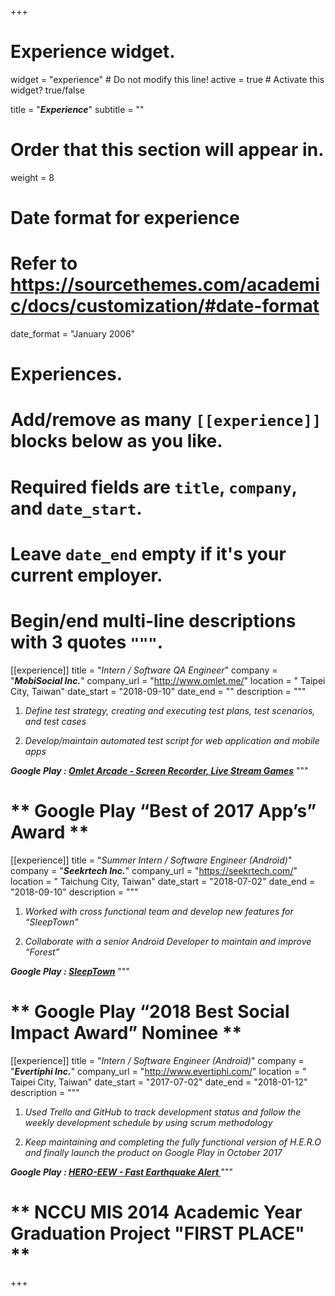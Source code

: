 +++
# Experience widget.
widget = "experience"  # Do not modify this line!
active = true  # Activate this widget? true/false

title = "***Experience***"
subtitle = ""

# Order that this section will appear in.
weight = 8

# Date format for experience
#   Refer to https://sourcethemes.com/academic/docs/customization/#date-format
date_format = "January 2006"

# Experiences.
#   Add/remove as many `[[experience]]` blocks below as you like.
#   Required fields are `title`, `company`, and `date_start`.
#   Leave `date_end` empty if it's your current employer.
#   Begin/end multi-line descriptions with 3 quotes `"""`.

[[experience]]
  title = "*Intern / Software QA Engineer*"
  company = "***MobiSocial Inc.***"
  company_url = "http://www.omlet.me/"
  location = " Taipei City, Taiwan"
  date_start = "2018-09-10"
  date_end = ""
  description = """
  1. *Define test strategy, creating and executing test plans, test scenarios, and test cases*

  2. *Develop/maintain automated test script for web application and mobile apps*
  
  ***Google Play : <a href="https://play.google.com/store/apps/details?id=mobisocial.arcade">	Omlet Arcade - Screen Recorder, Live Stream Games</a>***
  """
# ** Google Play “Best of 2017 App’s” Award **  

[[experience]]
  title = "*Summer Intern / Software Engineer (Android)*"
  company = "***Seekrtech Inc.***"
  company_url = "https://seekrtech.com/"
  location = " Taichung City, Taiwan"
  date_start = "2018-07-02"
  date_end = "2018-09-10"
  description = """
  1. *Worked with cross functional team and develop new features for “SleepTown”*

  2. *Collaborate with a senior Android Developer to maintain and improve “Forest”*

  ***Google Play : <a href="https://play.google.com/store/apps/details?id=seekrtech.sleep">SleepTown</a>***
  """
 # ** Google Play “2018 Best Social Impact Award” Nominee ** 

[[experience]]
  title = "*Intern / Software Engineer (Android)*"
  company = "***Evertiphi Inc.***"
  company_url = "http://www.evertiphi.com/"
  location = " Taipei City, Taiwan"
  date_start = "2017-07-02"
  date_end = "2018-01-12"
  description = """
  1. *Used Trello and GitHub to track development status and follow the weekly development schedule by using scrum methodology*

  2. *Keep maintaining and completing the fully functional version of H.E.R.O and finally launch the product on Google Play in October 2017*

  ***Google Play : <a href="https://play.google.com/store/apps/details?id=com.evertiphi.herov2.beta">HERO-EEW - Fast Earthquake Alert </a>***
  """
# ** NCCU MIS 2014 Academic Year Graduation Project "FIRST PLACE" **

+++